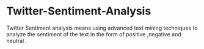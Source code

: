 # Twitter-Sentiment-Analysis
Twitter Sentiment analysis means using advanced text mining techniques to analyze the sentiment of the text in the form of positive ,negative and neutral .
